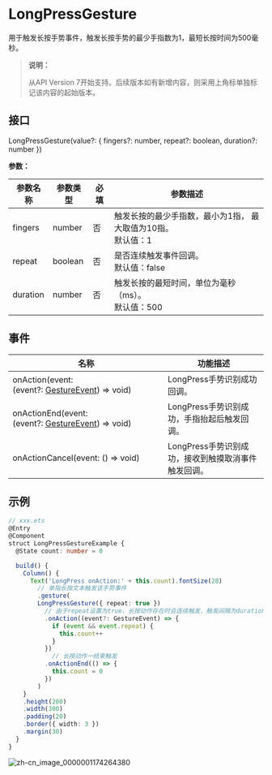# LongPressGesture

用于触发长按手势事件，触发长按手势的最少手指数为1，最短长按时间为500毫秒。

>  **说明：**
>
>  从API Version 7开始支持。后续版本如有新增内容，则采用上角标单独标记该内容的起始版本。


## 接口

LongPressGesture(value?: { fingers?: number, repeat?: boolean, duration?: number })

**参数：**

| 参数名称 | 参数类型 | 必填 | 参数描述 |
| -------- | -------- | -------- | -------- |
| fingers | number | 否 | 触发长按的最少手指数，最小为1指，&nbsp;最大取值为10指。<br/>默认值：1 |
| repeat | boolean | 否 | 是否连续触发事件回调。<br/>默认值：false |
| duration | number | 否 | 触发长按的最短时间，单位为毫秒（ms）。<br/>默认值：500 |


## 事件

| 名称 | 功能描述 |
| -------- | -------- |
| onAction(event:(event?:&nbsp;[GestureEvent](ts-gesture-settings.md#gestureevent对象说明))&nbsp;=&gt;&nbsp;void) | LongPress手势识别成功回调。 |
| onActionEnd(event:(event?:&nbsp;[GestureEvent](ts-gesture-settings.md#gestureevent对象说明))&nbsp;=&gt;&nbsp;void) | LongPress手势识别成功，手指抬起后触发回调。 |
| onActionCancel(event:&nbsp;()&nbsp;=&gt;&nbsp;void) | LongPress手势识别成功，接收到触摸取消事件触发回调。 |


## 示例

```ts
// xxx.ets
@Entry
@Component
struct LongPressGestureExample {
  @State count: number = 0

  build() {
    Column() {
      Text('LongPress onAction:' + this.count).fontSize(28)
        // 单指长按文本触发该手势事件
        .gesture(
        LongPressGesture({ repeat: true })
          // 由于repeat设置为true，长按动作存在时会连续触发，触发间隔为duration（默认值500ms）
          .onAction((event?: GestureEvent) => {
            if (event && event.repeat) {
              this.count++
            }
          })
            // 长按动作一结束触发
          .onActionEnd(() => {
            this.count = 0
          })
        )
    }
    .height(200)
    .width(300)
    .padding(20)
    .border({ width: 3 })
    .margin(30)
  }
}
```

![zh-cn_image_0000001174264380](figures/zh-cn_image_0000001174264380.gif)
